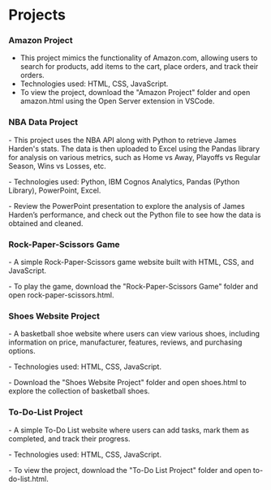 # Projects
<h3>Amazon Project</h3>
<ul>
  <li> This project mimics the functionality of Amazon.com, allowing users to search for products, add items to the cart, place orders, and track their orders.</li>
<li> Technologies used: HTML, CSS, JavaScript.</li>
<li> To view the project, download the "Amazon Project" folder and open amazon.html using the Open Server extension in VSCode.</li>
</ul>
<h3>NBA Data Project</h3> 
<p>- This project uses the NBA API along with Python to retrieve James Harden's stats. The data is then uploaded to Excel using the Pandas library for analysis on various metrics, such as Home vs Away, Playoffs vs Regular Season, Wins vs Losses, etc.</p>
<p>- Technologies used: Python, IBM Cognos Analytics, Pandas (Python Library), PowerPoint, Excel.</p>
<p>- Review the PowerPoint presentation to explore the analysis of James Harden’s performance, and check out the Python file to see how the data is obtained and cleaned.</p>
<h3>Rock-Paper-Scissors Game</h3> 
<p>- A simple Rock-Paper-Scissors game website built with HTML, CSS, and JavaScript.</p>
<p>- To play the game, download the "Rock-Paper-Scissors Game" folder and open rock-paper-scissors.html.</p>
<h3>Shoes Website Project</h3> 
<p>- A basketball shoe website where users can view various shoes, including information on price, manufacturer, features, reviews, and purchasing options.</p>
<p>- Technologies used: HTML, CSS, JavaScript.</p>
<p>- Download the "Shoes Website Project" folder and open shoes.html to explore the collection of basketball shoes.</p>
<h3>To-Do-List Project</h3> 
<p>- A simple To-Do List website where users can add tasks, mark them as completed, and track their progress.</p>
<p>- Technologies used: HTML, CSS, JavaScript.</p>
<p>- To view the project, download the "To-Do List Project" folder and open to-do-list.html.</p>
